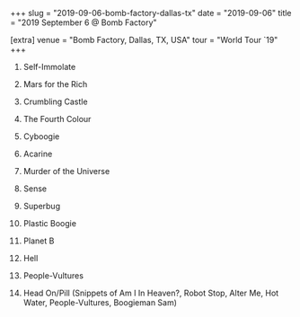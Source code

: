 +++
slug = "2019-09-06-bomb-factory-dallas-tx"
date = "2019-09-06"
title = "2019 September 6 @ Bomb Factory"

[extra]
venue = "Bomb Factory, Dallas, TX, USA"
tour = "World Tour `19"
+++


 1. Self-Immolate

 2. Mars for the Rich

 3. Crumbling Castle

 4. The Fourth Colour

 5. Cyboogie

 6. Acarine

 7. Murder of the Universe

 8. Sense

 9. Superbug

10. Plastic Boogie

11. Planet B

12. Hell

13. People-Vultures

14. Head On/Pill
    (Snippets of Am I In Heaven?, Robot Stop, Alter Me, Hot Water,
    People-Vultures, Boogieman Sam)


